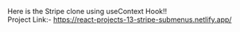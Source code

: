Here is the Stripe clone using useContext Hook!!<br>
Project Link:- https://react-projects-13-stripe-submenus.netlify.app/
